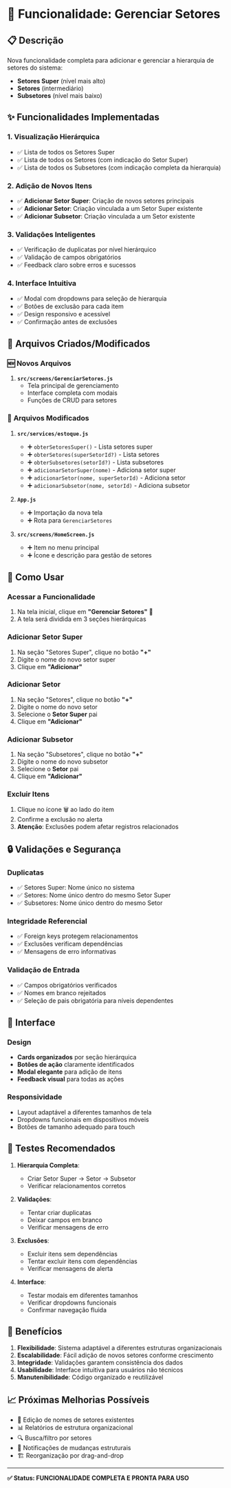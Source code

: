 # 🏢 Funcionalidade: Gerenciar Setores

## 📋 **Descrição**

Nova funcionalidade completa para adicionar e gerenciar a hierarquia de setores do sistema:

- **Setores Super** (nível mais alto)
- **Setores** (intermediário)
- **Subsetores** (nível mais baixo)

## ✨ **Funcionalidades Implementadas**

### 1. **Visualização Hierárquica**
- ✅ Lista de todos os Setores Super
- ✅ Lista de todos os Setores (com indicação do Setor Super)
- ✅ Lista de todos os Subsetores (com indicação completa da hierarquia)

### 2. **Adição de Novos Itens**
- ✅ **Adicionar Setor Super**: Criação de novos setores principais
- ✅ **Adicionar Setor**: Criação vinculada a um Setor Super existente
- ✅ **Adicionar Subsetor**: Criação vinculada a um Setor existente

### 3. **Validações Inteligentes**
- ✅ Verificação de duplicatas por nível hierárquico
- ✅ Validação de campos obrigatórios
- ✅ Feedback claro sobre erros e sucessos

### 4. **Interface Intuitiva**
- ✅ Modal com dropdowns para seleção de hierarquia
- ✅ Botões de exclusão para cada item
- ✅ Design responsivo e acessível
- ✅ Confirmação antes de exclusões

## 📁 **Arquivos Criados/Modificados**

### 🆕 **Novos Arquivos**
1. **`src/screens/GerenciarSetores.js`**
   - Tela principal de gerenciamento
   - Interface completa com modais
   - Funções de CRUD para setores

### 🔧 **Arquivos Modificados**

1. **`src/services/estoque.js`**
   - ➕ `obterSetoresSuper()` - Lista setores super
   - ➕ `obterSetores(superSetorId?)` - Lista setores
   - ➕ `obterSubsetores(setorId?)` - Lista subsetores
   - ➕ `adicionarSetorSuper(nome)` - Adiciona setor super
   - ➕ `adicionarSetor(nome, superSetorId)` - Adiciona setor
   - ➕ `adicionarSubsetor(nome, setorId)` - Adiciona subsetor

2. **`App.js`**
   - ➕ Importação da nova tela
   - ➕ Rota para `GerenciarSetores`

3. **`src/screens/HomeScreen.js`**
   - ➕ Item no menu principal
   - ➕ Ícone e descrição para gestão de setores

## 🎯 **Como Usar**

### **Acessar a Funcionalidade**
1. Na tela inicial, clique em **"Gerenciar Setores"** 🏢
2. A tela será dividida em 3 seções hierárquicas

### **Adicionar Setor Super**
1. Na seção "Setores Super", clique no botão **"+"**
2. Digite o nome do novo setor super
3. Clique em **"Adicionar"**

### **Adicionar Setor**
1. Na seção "Setores", clique no botão **"+"**
2. Digite o nome do novo setor
3. Selecione o **Setor Super** pai
4. Clique em **"Adicionar"**

### **Adicionar Subsetor**
1. Na seção "Subsetores", clique no botão **"+"**
2. Digite o nome do novo subsetor
3. Selecione o **Setor** pai
4. Clique em **"Adicionar"**

### **Excluir Itens**
1. Clique no ícone 🗑️ ao lado do item
2. Confirme a exclusão no alerta
3. **Atenção**: Exclusões podem afetar registros relacionados

## 🔒 **Validações e Segurança**

### **Duplicatas**
- ✅ Setores Super: Nome único no sistema
- ✅ Setores: Nome único dentro do mesmo Setor Super
- ✅ Subsetores: Nome único dentro do mesmo Setor

### **Integridade Referencial**
- ✅ Foreign keys protegem relacionamentos
- ✅ Exclusões verificam dependências
- ✅ Mensagens de erro informativas

### **Validação de Entrada**
- ✅ Campos obrigatórios verificados
- ✅ Nomes em branco rejeitados
- ✅ Seleção de pais obrigatória para níveis dependentes

## 🎨 **Interface**

### **Design**
- **Cards organizados** por seção hierárquica
- **Botões de ação** claramente identificados
- **Modal elegante** para adição de itens
- **Feedback visual** para todas as ações

### **Responsividade**
- Layout adaptável a diferentes tamanhos de tela
- Dropdowns funcionais em dispositivos móveis
- Botões de tamanho adequado para touch

## 🧪 **Testes Recomendados**

1. **Hierarquia Completa**:
   - Criar Setor Super → Setor → Subsetor
   - Verificar relacionamentos corretos

2. **Validações**:
   - Tentar criar duplicatas
   - Deixar campos em branco
   - Verificar mensagens de erro

3. **Exclusões**:
   - Excluir itens sem dependências
   - Tentar excluir itens com dependências
   - Verificar mensagens de alerta

4. **Interface**:
   - Testar modais em diferentes tamanhos
   - Verificar dropdowns funcionais
   - Confirmar navegação fluida

## 🚀 **Benefícios**

1. **Flexibilidade**: Sistema adaptável a diferentes estruturas organizacionais
2. **Escalabilidade**: Fácil adição de novos setores conforme crescimento
3. **Integridade**: Validações garantem consistência dos dados
4. **Usabilidade**: Interface intuitiva para usuários não técnicos
5. **Manutenibilidade**: Código organizado e reutilizável

## 📈 **Próximas Melhorias Possíveis**

- 🔄 Edição de nomes de setores existentes
- 📊 Relatórios de estrutura organizacional
- 🔍 Busca/filtro por setores
- 📱 Notificações de mudanças estruturais
- 🏗️ Reorganização por drag-and-drop

---

**✅ Status: FUNCIONALIDADE COMPLETA E PRONTA PARA USO**
